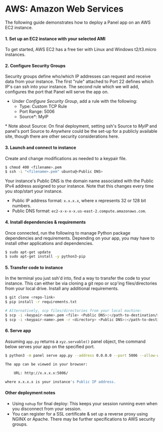 # AWS: Amazon Web Services

The following guide demonstrates how to deploy a Panel app on an AWS EC2 instance. 

#### 1. Set up an EC2 instance with your selected AMI 
To get started, AWS EC2 has a free tier with Linux and Windows t2/t3.micro instances.

#### 2. Configure Security Groups

Security groups define who/which IP addresses can request and receive data from your instance. The first "rule" attached to Port 22 defines which IP's can ssh into your instance.
The second rule which we will add, configures the port that Panel will serve the app on.
- Under *Configure Security Group*, add a rule with the following:
    - Type: Custom TCP Rule
    - Port Range: 5006
    - Source*: MyIP


\* Note about Source: On final deployment, setting ssh's Source to *MyIP* and panel's port Source to *Anywhere* could be the set-up for a publicly available site, though there are other security considerations here.

#### 3. Launch and connect to instance
Create and change modifications as needed to a keypair file.
```bash
$ chmod 400 <filename>.pem
$ ssh -i "<filename>.pem" ubuntu@<Public DNS>
```
Your instance's Public DNS is the domain name associated with the Public IPv4 address assigned to your instance. Note that this changes every time you stop/start your instance.
- Public IP address format: `x.x.x.x`, where x represents 32 or 128 bit numbers.
- Public DNS format: `ec2-x-x-x-x.us-east-2.compute.amazonaws.com`.

#### 4. Install dependencies & requirements
Once connected, run the following to manage Python package dependencies and requirements. Depending on your app, you may have to install other applications and dependencies.

```bash
$ sudo apt-get update
$ sudo apt-get install -y python3-pip
```

#### 5. Transfer code to instance
In the terminal you just ssh'd into, find a way to transfer the code to your instance. This can either be via cloning a git repo or scp'ing files/directories from your local drive. Install any additional requirements.

```bash
$ git clone <repo-link>
$ pip install -r requirements.txt

# Alternatively, scp files/directories from your local machine:
$ scp -i <keypair-name>.pem <file> <Public DNS>:</path-to-destination/>
$ scp -i <keypair-name>.pem -r <directory> <Public DNS>:</path-to-destination/>
```

#### 6. Serve app

Assuming `app.py` returns a `xyz.servable()` panel object, the command below serves your app on the specified port. 
```bash
$ python3 -m panel serve app.py --address 0.0.0.0 --port 5006 --allow-websocket-origin=<Public IPv4>:5006
```

```bash
The app can be viewed in your browser:

    URL: http://x.x.x.x:5006/

where x.x.x.x is your instance's Public IP address.
```


#### Other deployment notes
- Using `nohup` for final deploy: This keeps your session running even when you disconnect from your session.
- You can register for a SSL certificate & set up a reverse proxy using NGINX or Apache. There may be further specifications to AWS security groups.
